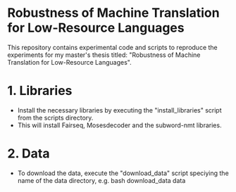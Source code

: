# Robustness of Machine Translation for Low-Resource Languages 

This repository contains experimental code and scripts to reproduce the experiments for my master's thesis titled: "Robustness of Machine Translation for Low-Resource Languages". 

# 1. Libraries 
- Install the necessary libraries by executing the "install_libraries" script from the scripts directory.
- This will install Fairseq, Mosesdecoder and the subword-nmt libraries.

# 2. Data
- To download the data, execute the "download_data" script speciying the name of the data directory, e.g. bash download_data data
